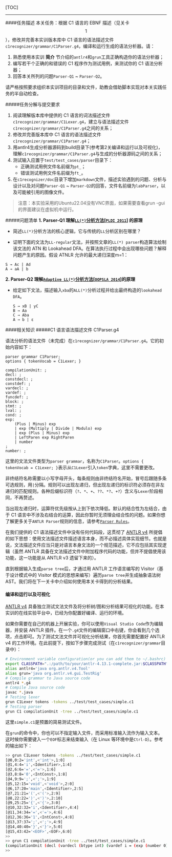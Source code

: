 [TOC]

---

####任务描述
本关任务：根据 C1 语言的 EBNF 描述（见关卡$$1$$），修改并完善本实训版本库中 C1 语言的语法描述文件`c1recognizer/grammar/C1Parser.g4`，编译和运行生成的语法分析器。请：
1. 熟悉使用本实训 **简介** 节介绍的`antlr4`和`grun`工具正确构造你的语法分析器；
2. 编写若干个正确的和错误的 C1 程序作为测试用例，来测试你的 C1 语法分析器；
3. 回答本关所列的问题`Parser-Q1` ~ `Parser-Q2`。

请严格按照要求组织本实训项目的目录和文件，助教会借助脚本实现对本关实践任务的半自动检查。

#####任务分解与提交要求
1. 阅读理解版本库中提供的 C1 语言的词法描述文件`c1recognizer/grammar/C1Lexer.g4`，建立与语法描述文件`c1recognizer/grammar/C1Parser.g4`之间的关系；
2. 修改并完善版本库中 C1 语言的语法描述文件`c1recognizer/grammar/C1Parser.g4`；
3. 用antlr4生成分析器源码到build目录下(参考第2关编译和运行以及可视化)，理解`c1recognizer/grammar/C1Parser.g4`与生成的分析器源码之间的关系；
4. 测试输入应置于`test/test_cases/parser`目录下：
   - 正确测试用例文件名前缀为`pt_`；
   - 错误测试用例文件名前缀为`ft_`。
5. 在`c1recognizer/doc`目录下增加`markdown`文件，描述实验遇到的问题、分析与设计以及对问题`Parser-Q1` ~ `Parser-Q2`的回答，文件名前缀为`labParser`，以及可能被引用的图像文件。

>注意：本实验采用的Ubuntu22.04没有VNC界面，如果需要查看grun -gui的界面建议在虚拟机中运行。

#####问题清单
**1. Parser-Q1 理解[`LL(*)`分析方法](http://www.antlr.org/papers/LL-star-PLDI11.pdf)\[[`PLDI 2011`](http://pldi11.cs.utah.edu/)\] 的原理**
* 简述`LL(*)`分析方法的核心逻辑，它与传统的`LL`分析区别在哪里？

* 证明下面的文法为`LL-regular`文法，并按照文章的`LL(*) parser`构造算法绘制该文法的 ATN 和 Lookahead DFA。在算法执行过程中会出现哪些问题？解释问题产生的原因。假设 ATNLR 允许的最大递归深度m=1：

```
S → Ac | Ad
A → aA | b
```
**2. Parser-Q2 理解[`Adaptive LL(*)`分析方法](https://dl.acm.org/citation.cfm?id=2660202)\[[`OOPSLA 2014`](https://2014.splashcon.org/)\]的原理**

* 给定如下文法，描述输入`xba`的`ALL(*)`分析过程并给出最终构造的`lookahead DFA`。
  ```
  S → xB | yC
  B → Aa
  C → Aba
  A → b | ε
  ```

####相关知识
#####C1 语言语法描述文件 C1Parser.g4

语法分析的语法文件（未完成）在`c1recognizer/grammar/C1Parser.g4`。它的初始内容如下：

```
parser grammar C1Parser;
options { tokenVocab = C1Lexer; }

compilationUnit: ;
decl: ;
constdecl: ;
constdef: ;
vardecl: ;
vardef: ;
funcdef: ;
block: ;
stmt: ;
lval: ;
cond: ;
exp:
    (Plus | Minus) exp
    | exp (Multiply | Divide | Modulo) exp
    | exp (Plus | Minus) exp
    | LeftParen exp RightParen
    | number
;
number: ;
```

这里的文法文件类型为`parser grammar`，名称为`C1Parser`。`options { tokenVocab = C1Lexer; }`表示从`C1Lexer`引入`token`字典，这里不需要更改。

非终结符名称需要以小写字母开头，每条规则由非终结符名开始，冒号后跟随多条可选规则，用`|`分隔。规则可以出现左递归，但出现左递归的标识符必须存在非左递归的匹配规则。各种后缀标识符（`?`、`*`、`+`、`??`、`*?`、`+?`）含义与`Lexer`阶段相同，不再赘述。

当出现左递归时，运算符优先级按从上到下依次降低。默认的结合性为左结合，由于 C1 语言中不涉及右结合的运算，因此你暂时无须理会结合性的问题。如果你想了解更多关于`ANTLR Parser`规则的信息，请参考[`Parser Rules`](https://github.com/ANTLR/antlr4/blob/master/doc/parser-rules.md)。

在我们提供的 C1 语法描述文件中没有任何代码段，这贯彻了 [ANTLR v4](http://www.antlr.org/) 所提倡的如下思想：使用文法描述文件描述语言本身，而不必描述具体实现细节。也就是说，文法描述文件应当只是对语言本身文法的一个规范描述，它不应包括其实现逻辑（虽然 ANTLR 具备在文法描述文件中附加程序代码的功能，但并不提倡使用该功能，这一功能是从 ANTLR v3 遗留下来的）。

直到根据输入生成`parse tree`后，才通过用 ANTLR 工作语言编写的  Visitor（基于设计模式中的 Visitor 模式的思想来编写）遍历`parse tree`并生成抽象语法树 AST。我们将在下一关卡中介绍如何使用本关卡得到的分析结果。

#### 编译和运行以及可视化

[ANTLR v4](http://www.antlr.org/) 具备独立测试文法文件及将分析树/图和分析结果可视化的功能。在本实训的在线实验平台中，已经为你配置好编译、运行的环境。

如果你需要在自己的机器上开展实验，你可以使用`Visual Studio Code`作为编辑器，并安装 ANTLR 插件。在一个`.g4`文件的编辑窗口中右键，你会看到几个选项，点击即可。为了测试文法文件并可视化分析结果，你首先需要配置好 ANTLR v4 的工作环境。在此前提下，按如下步骤完成测试（在`c1recognizer/grammar`目录中）：

```bash
# Environment variable configuration(or you can add them to ~/.bashrc)
export CLASSPATH=".:/path/to/your/antlr-4.13.1-complete.jar:$CLASSPATH"
alias antlr4='java org.antlr.v4.Tool'
alias grun='java org.antlr.v4.gui.TestRig'
# Compile grammar to Java source code
antlr4 *.g4
# Compile Java source code
javac *.java
# Testing lexer
grun C1Lexer tokens -tokens ../test/test_cases/simple.c1
# Testing parser
grun C1 compilationUnit -tree ../test/test_cases/simple.c1
```
这里`simple.c1`是预置的简易测试文件。

在`grun`的命令中，你也可以不指定输入文件，而采用标准输入流作为输入文本。这时候你需要键入一个`EOF`标志来结束输入（在 Linux 等环境中是`Ctrl-D`）。参考的输出如下：

```bash
>> grun C1Lexer tokens -tokens ../test/test_cases/simple.c1
[@0,0:2='int',<'int'>,1:0]
[@1,4:4='i',<Identifier>,1:4]
[@2,6:6='=',<'='>,1:6]
[@3,8:8='0',<IntConst>,1:8]
[@4,9:9=';',<';'>,1:9]
[@5,12:15='void',<'void'>,2:0]
[@6,17:20='main',<Identifier>,2:5]
[@7,21:21='(',<'('>,2:9]
[@8,22:22=')',<')'>,2:10]
[@9,25:25='{',<'{'>,3:0]
[@10,32:32='i',<Identifier>,4:4]
[@11,34:34='=',<'='>,4:6]
[@12,36:36='1',<IntConst>,4:8]
[@13,37:37=';',<';'>,4:9]
[@14,40:40='}',<'}'>,5:0]
[@15,43:42='<EOF>',<EOF>,6:0]
>> 
>> grun C1 compilationUnit -tree ../test/test_cases/simple.c1
(compilationUnit (decl (vardecl (btype int) (vardef i = (exp (number 0))) ;)) (funcdef void main ( ) (block { (stmt (lval i) = (exp (number 1)) ;) })) <EOF>)
>>
```